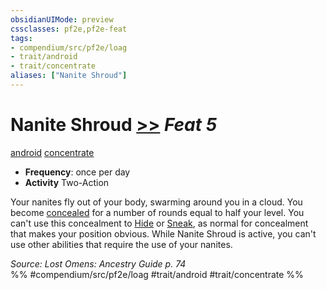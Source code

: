 ```yaml
---
obsidianUIMode: preview
cssclasses: pf2e,pf2e-feat
tags:
- compendium/src/pf2e/loag
- trait/android
- trait/concentrate
aliases: ["Nanite Shroud"]
---
```

# Nanite Shroud  [>>](rules/core-rulebook/chapter-9-playing-the-game.md#Actions "Two-Action") *Feat 5*  
[android](rules/traits/android-loag.md "Android Ancestry & Heritage Trait")  [concentrate](rules/traits/concentrate.md "Concentrate Action & Ability Trait")  

- **Frequency**: once per day
- **Activity** Two-Action

Your nanites fly out of your body, swarming around you in a cloud. You become [concealed](rules/conditions.md#Concealed) for a number of rounds equal to half your level. You can't use this concealment to [Hide](rules/actions/hide.md) or [Sneak](rules/actions/sneak.md), as normal for concealment that makes your position obvious. While Nanite Shroud is active, you can't use other abilities that require the use of your nanites.

*Source: Lost Omens: Ancestry Guide p. 74*  
%% #compendium/src/pf2e/loag #trait/android #trait/concentrate %%